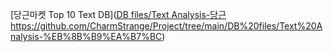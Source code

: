 [당근마켓 Top 10 Text DB]([DB files/Text Analysis-당근](https://github.com/CharmStrange/Project/tree/main/DB%20files/Text%20Analysis-%EB%8B%B9%EA%B7%BC)https://github.com/CharmStrange/Project/tree/main/DB%20files/Text%20Analysis-%EB%8B%B9%EA%B7%BC)
